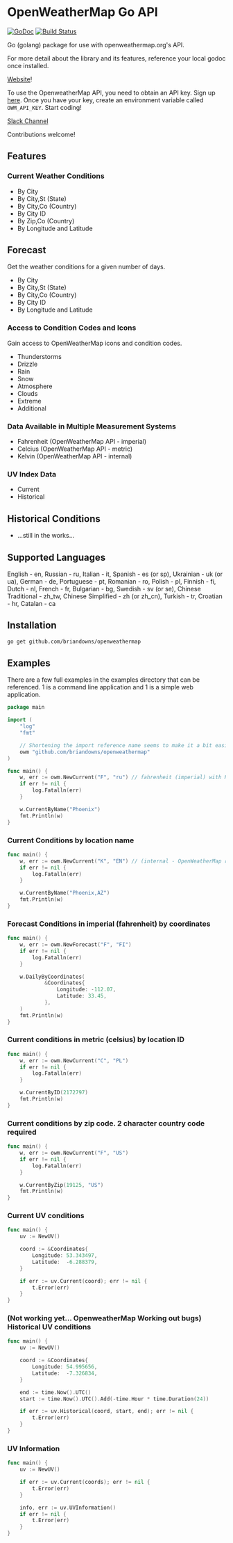 # OpenWeatherMap Go API

[![GoDoc](https://godoc.org/github.com/briandowns/openweathermap?status.svg)](https://godoc.org/github.com/briandowns/openweathermap) [![Build Status](https://travis-ci.org/briandowns/openweathermap.svg?branch=master)](https://travis-ci.org/briandowns/openweathermap)

Go (golang) package for use with openweathermap.org's API.

For more detail about the library and its features, reference your local godoc once installed.

[Website](https://briandowns.github.io/openweathermap)!

To use the OpenweatherMap API, you need to obtain an API key.  Sign up [here](http://home.openweathermap.org/users/sign_up).  Once you have your key, create an environment variable called `OWM_API_KEY`.  Start coding!

[Slack Channel](https://openweathermapgolang.slack.com/messages/general)

Contributions welcome!

## Features

### Current Weather Conditions

- By City
- By City,St (State)
- By City,Co (Country)
- By City ID
- By Zip,Co (Country)
- By Longitude and Latitude

## Forecast

Get the weather conditions for a given number of days.

- By City
- By City,St (State)
- By City,Co (Country)
- By City ID
- By Longitude and Latitude

### Access to Condition Codes and Icons

Gain access to OpenWeatherMap icons and condition codes.

- Thunderstorms
- Drizzle
- Rain
- Snow
- Atmosphere
- Clouds
- Extreme
- Additional

### Data Available in Multiple Measurement Systems

- Fahrenheit (OpenWeatherMap API - imperial)
- Celcius (OpenWeatherMap API - metric)
- Kelvin (OpenWeatherMap API - internal)

### UV Index Data

- Current
- Historical

## Historical Conditions

- ...still in the works...

## Supported Languages

English - en, Russian - ru, Italian - it, Spanish - es (or sp), Ukrainian - uk (or ua), German - de, Portuguese - pt, Romanian - ro, Polish - pl, Finnish - fi, Dutch - nl, French - fr, Bulgarian - bg, Swedish - sv (or se), Chinese Traditional - zh_tw, Chinese Simplified - zh (or zh_cn), Turkish - tr, Croatian - hr, Catalan - ca

## Installation

```bash
go get github.com/briandowns/openweathermap
```

## Examples

There are a few full examples in the examples directory that can be referenced.  1 is a command line application and 1 is a simple web application.

```Go
package main

import (
    "log"
    "fmt"

	// Shortening the import reference name seems to make it a bit easier
    owm "github.com/briandowns/openweathermap"
)

func main() {
    w, err := owm.NewCurrent("F", "ru") // fahrenheit (imperial) with Russian output
    if err != nil {
        log.Fatalln(err)
    }

    w.CurrentByName("Phoenix")
    fmt.Println(w)
}
```

### Current Conditions by location name

```Go
func main() {
    w, err := owm.NewCurrent("K", "EN") // (internal - OpenWeatherMap reference for kelvin) with English output
    if err != nil {
        log.Fatalln(err)
    }

    w.CurrentByName("Phoenix,AZ")
    fmt.Println(w)
}
```

### Forecast Conditions in imperial (fahrenheit) by coordinates

```Go
func main() {
    w, err := owm.NewForecast("F", "FI")
    if err != nil {
        log.Fatalln(err)
    }

    w.DailyByCoordinates(
    		&Coordinates{
    			Longitude: -112.07,
    			Latitude: 33.45,
    		},
    )
    fmt.Println(w)
}
```

### Current conditions in metric (celsius) by location ID

```Go
func main() {
    w, err := owm.NewCurrent("C", "PL")
    if err != nil {
        log.Fatalln(err)
    }

    w.CurrentByID(2172797)
    fmt.Println(w)
}
```

### Current conditions by zip code. 2 character country code required

```Go
func main() {
	w, err := owm.NewCurrent("F", "US")
	if err != nil {
		log.Fatalln(err)
	}

	w.CurrentByZip(19125, "US")
	fmt.Println(w)
}
```

### Current UV conditions

```Go
func main() {
    uv := NewUV()

    coord := &Coordinates{
        Longitude: 53.343497,
        Latitude:  -6.288379,
    }

    if err := uv.Current(coord); err != nil {
        t.Error(err)
    }
}
```

### (Not working yet...  OpenweatherMap Working out bugs) Historical UV conditions

```Go
func main() {
    uv := NewUV()

    coord := &Coordinates{
        Longitude: 54.995656,
        Latitude:  -7.326834,
    }

    end := time.Now().UTC()
    start := time.Now().UTC().Add(-time.Hour * time.Duration(24))

    if err := uv.Historical(coord, start, end); err != nil {
        t.Error(err)
    }
}
```

### UV Information 

```Go
func main() {
    uv := NewUV()

    if err := uv.Current(coords); err != nil {
        t.Error(err)
    }

    info, err := uv.UVInformation()
    if err != nil {
        t.Error(err)
    }
}
```
